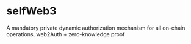 # selfWeb3
A mandatory private dynamic authorization mechanism for all on-chain operations, web2Auth + zero-knowledge proof
